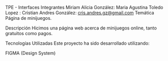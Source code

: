 TPE - Interfaces
Integrantes
Miriam Alicia González: 
Maria Agustina Toledo Lopez :
Cristian Andres González: cris.andres.gz@gmail.com
Temática
Página de minijuegos.

Descripción
Hicimos una página web acerca de minijuegos online, tanto gratuitos como pagos.

Tecnologías Utilizadas
Este proyecto ha sido desarrollado utilizando:

FIGMA (Design System)
